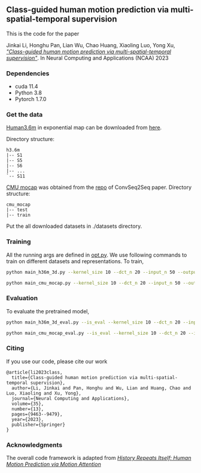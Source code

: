 ## Class-guided human motion prediction via multi-spatial-temporal supervision
This is the code for the paper

Jinkai Li, Honghu Pan, Lian Wu, Chao Huang, Xiaoling Luo, Yong Xu,
[_"Class-guided human motion prediction via multi-spatial-temporal supervision"_](https://link.springer.com/article/10.1007/s00521-023-08362-x). In Neural Computing and Applications (NCAA) 2023

### Dependencies

* cuda 11.4
* Python 3.8
* Pytorch 1.7.0

### Get the data

[Human3.6m](http://vision.imar.ro/human3.6m/description.php) in exponential map can be downloaded from [here](http://www.cs.stanford.edu/people/ashesh/h3.6m.zip).

Directory structure: 
```shell script
h3.6m
|-- S1
|-- S5
|-- S6
|-- ...
`-- S11
```
[CMU mocap](http://mocap.cs.cmu.edu/) was obtained from the [repo](https://github.com/chaneyddtt/Convolutional-Sequence-to-Sequence-Model-for-Human-Dynamics) of ConvSeq2Seq paper.
Directory structure:
```shell script
cmu_mocap
|-- test
|-- train
```

Put the all downloaded datasets in ./datasets directory.

### Training
All the running args are defined in [opt.py](utils/opt.py). We use following commands to train on different datasets and representations.
To train,
```bash
python main_h36m_3d.py --kernel_size 10 --dct_n 20 --input_n 50 --output_n 10 --skip_rate 1 --batch_size 128 --test_batch_size 128 --in_features 66 --epoch 100
```
```bash
python main_cmu_mocap.py --kernel_size 10 --dct_n 20 --input_n 50 --output_n 10 --skip_rate 1 --batch_size 128 --test_batch_size 128 --in_features 75  --epoch 100 --alpha 0.15  --beta 0.15 --gama 0.1
```
### Evaluation
To evaluate the pretrained model,
```bash
python main_h36m_3d_eval.py --is_eval --kernel_size 10 --dct_n 20 --input_n 50 --output_n 25 --skip_rate 1 --batch_size 128 --test_batch_size 128 --in_features 66 --ckpt ./checkpoint/pretrained/ckpt_Best_H36M_AverageError55.0655_err10.2935_err22.7684_err48.1131_err59.2875_err77.9491_err111.9817.pth
```
```bash
python main_cmu_mocap_eval.py --is_eval --kernel_size 10 --dct_n 20 --input_n 50 --output_n 25 --skip_rate 1 --batch_size 128 --test_batch_size 128 --in_features 75  --ckpt ./checkpoint/pretrained/ckpt_Best_CMU_AverageError39.3981_err8.9772_err16.1292_err31.6335_err40.0811_err55.6205_err83.9470.pth
```

### Citing

If you use our code, please cite our work

```
@article{li2023class,
  title={Class-guided human motion prediction via multi-spatial-temporal supervision},
  author={Li, Jinkai and Pan, Honghu and Wu, Lian and Huang, Chao and Luo, Xiaoling and Xu, Yong},
  journal={Neural Computing and Applications},
  volume={35},
  number={13},
  pages={9463--9479},
  year={2023},
  publisher={Springer}
}
```

### Acknowledgments
The overall code framework is adapted from [_History Repeats Itself: Human Motion Prediction via Motion Attention_](https://github.com/wei-mao-2019/HisRepItself) 
